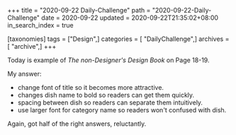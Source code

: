 +++
title = "2020-09-22 Daily-Challenge"
path = "2020-09-22-Daily-Challenge"
date = 2020-09-22
updated = 2020-09-22T21:35:02+08:00
in_search_index = true

[taxonomies]
tags = ["Design",]
categories = [ "DailyChallenge",]
archives = [ "archive",]
+++

Today is example of *The non-Designer's Design Book* on Page 18-19.

<!-- more -->

My answer:
  - change font of title so it becomes more attractive.
  - changes dish name to bold so readers can get them quickly.
  - spacing between dish so readers can separate them intuitively.
  - use larger font for category name so readers won't confused with dish.


Again, got half of the right answers, reluctantly.